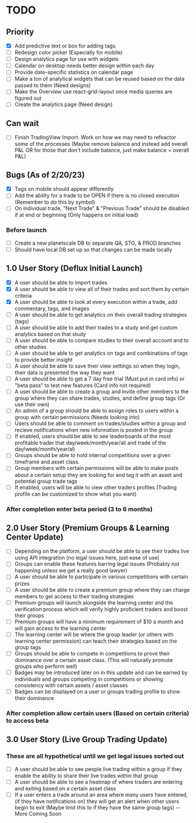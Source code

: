 # TODO
## Priority
- [x] Add predictive text or box for adding tags
- [ ] Redesign color picker (Especially for mobile)
- [ ] Design analytics page for use with widgets
- [ ] Calendar on desktop needs better design within each day
- [ ] Provide date-specific statistics on calendar page
- [ ] Make a ton of analytical widgets that can be reused based on the data passed to them (Need designs)
- [ ] Make the Overview use react-grid-layout once media queries are figured out
- [ ] Create the analytics page (Need design)

## Can wait
- [ ] Finish TradingView Import. Work on how we may need to refeactor some of the processes (Maybe remove balance and instead add overall P&L OR for those that don't include balance, just make balance = overall P&L)

## Bugs (As of 2/20/23)
- [x] Tags on mobile should appear differently
- [ ] Add the ability for a trade to be OPEN if there is no closed execution (Remember to do this by symbol)
- [ ] On individual trade, "Next Trade" & "Previous Trade" should be disabled if at end or beginning (Only happens on initial load)

### Before launch
- [ ] Create a new planetscale DB to separate QA, STG, & PROD branches
- [ ] Should have local DB set up so that changes can be made locally

## 1.0 User Story (Deflux Initial Launch)
- [x] A user should be able to import trades
- [x] A user should be able to view all of their trades and sort them by certain criteria
- [x] A user should be able to look at every execution within a trade, add commentary, tags, and images
- [ ] A user should be able to get analytics on their overall trading strategies (tags)
- [ ] A user should be able to add their trades to a study and get custom analytics based on that study
- [ ] A user should be able to compare studies to their overall account and to other studies
- [ ] A user should be able to get analytics on tags and combinations of tags to provide better insight
- [ ] A user should be able to save their view settings so when they login, their data is presented the way they want
- [ ] A user should be able to get a 7 day free trial (Must put in card info) or "beta pass" to test new features (Card info not required)
- [ ] A user should be able to create a group and invite other members to the group where they can share trades, studies, and define group tags (Or use their own)
- [ ] An admin of a group should be able to assign roles to users within a group with certain permissions (Needs looking into)
- [ ] Users should be able to comment on trades/studies within a group and recieve notifications when new information is posted in the group
- [ ] If enabled, users should be able to see leaderboards of the most profitable trader that day/week/month/year/all and trade of the day/week/month/year/all
- [ ] Groups should be able to hold internal competitions over a given timeframe and asset class.
- [ ] Group members with certain permissions will be able to make posts about a certain setup they are looking for and tag it with an asset and potential group trade tags
- [ ] If enabled, users will be able to view other traders profiles (Trading profile can be customized to show what you want)

### After completion enter beta period (3 to 6 months)

## 2.0 User Story (Premium Groups & Learning Center Update)
- [ ] Depending on the platform, a user should be able to see their trades live using API integration (no legal issues here, just ease of use)
- [ ] Groups can enable these features barring legal issues (Probably not happening unless we get a really good lawyer)
- [ ] A user should be able to participate in various competitions with certain prizes
- [ ] A user should be able to create a premium group where they can charge members to get access to their trading strategies
- [ ] Premium groups will launch alongside the learning center and the verification process which will verify highly proficient traders and boost their groups
- [ ] Premium groups will have a minimum requirement of $10 a month and will gain access to the learning center
- [ ] The learning center will be where the group leader (or others with learning center permission) can teach their strategies based on the group tags
- [ ] Groups should be able to compete in competitions to prove their dominance over a certain asset class. (This will naturally promote groups who perform well)
- [ ] Badges may be introduced later on in this update and can be earned by individuals and groups competing in competitions or showing consistency with certain assets / asset classes
- [ ] Badges can be displayed on a user or groups trading profile to show their dominance

### After completion allow certain users (Based on certain criteria) to access beta

## 3.0 User Story (Live Group Trading Update)
### These are all hypothetical until we get legal issues sorted out ##
- [ ] A user should be able to see people live trading within a group if they enable the ability to share their live trades within that group
- [ ] A user should be able to see a heatmap of where traders are entering and exiting based on a certain asset class
- [ ] If a user enters a trade around an area where many users have entered, (if they have notifications on) they will get an alert when other users begin to exit (Maybe limit this to if they have the same group tags)
-- More Coming Soon